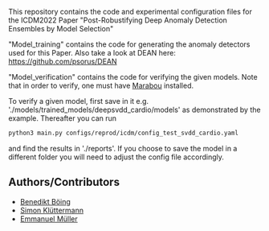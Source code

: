 This repository contains the code and experimental configuration files for the ICDM2022 Paper "Post-Robustifying Deep Anomaly Detection Ensembles by Model Selection"

"Model_training" contains the code for generating the anomaly detectors used for this Paper.
Also take a look at DEAN here: https://github.com/psorus/DEAN

"Model_verification" contains the code for verifying the given models.
Note that in order to verify, one must have [Marabou](https://github.com/NeuralNetworkVerification/Marabou) installed.

To verify a given model, first save in it e.g. './models/trained_models/deepsvdd_cardio/models' as demonstrated by the example. Thereafter you can run 
```bash
python3 main.py configs/reprod/icdm/config_test_svdd_cardio.yaml
```
and find the results in './reports'. If you choose to save the model in a different folder you will need to adjust the config file accordingly.

## Authors/Contributors
* [Benedikt Böing](https://github.com/bboeing)
* [Simon Klüttermann](https://github.com/psorus)
* [Emmanuel Müller](https://github.com/emmanuel-mueller)
